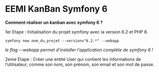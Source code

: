 # EEMI KanBan Symfony 6 #

**Comment réaliser un kanban avec symfony 6 ?** 

1er Etape : Initialisation du projet symfony avec la version 6.2 et PHP 8.

`symfony new nom_du_projet --version="6.2.*" --webapp` 

*le flag --webapp permet d'installer l'application complète de symfony 6 !*



2eme Etape : Créer une entité User qui contient les informations de l’utilisateur, comme son nom, son prénom, son email et son mot de passe.